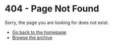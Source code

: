 # 404 - Page Not Found

Sorry, the page you are looking for does not exist.

- [Go back to the homepage](index.md)
- [Browse the archive](archive/) 